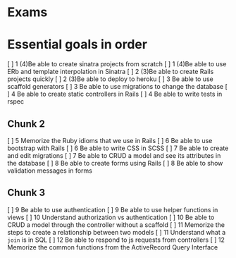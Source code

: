 # Exams
# Essential goals in order

[ ]  1 (4)Be able to create sinatra projects from scratch
[ ]  1 (4)Be able to use ERb and template interpolation in Sinatra
[ ]  2 (3)Be able to create Rails projects quickly
[ ]  2 (3)Be able to deploy to heroku
[ ]  3 Be able to use scaffold generators
[ ]  3 Be able to use migrations to change the database
[ ]  4 Be able to create static controllers in Rails
[ ]  4 Be able to write tests in rspec

## Chunk 2

[ ]  5 Memorize the Ruby idioms that we use in Rails
[ ]  6 Be able to use bootstrap with Rails
[ ]  6 Be able to write CSS in SCSS
[ ]  7 Be able to create and edit migrations
[ ]  7 Be able to CRUD a model and see its attributes in the database
[ ]  8 Be able to create forms using Rails
[ ]  8 Be able to show validation messages in forms

## Chunk 3

[ ]  9 Be able to use authentication
[ ]  9 Be able to use helper functions in views
[ ] 10 Understand authorization vs authentication
[ ] 10 Be able to CRUD a model through the controller without a scaffold
[ ] 11 Memorize the steps to create a relationship between two models
[ ] 11 Understand what a `join` is in SQL
[ ] 12 Be able to respond to js requests from controllers
[ ] 12 Memorize the common functions from the ActiveRecord Query Interface
